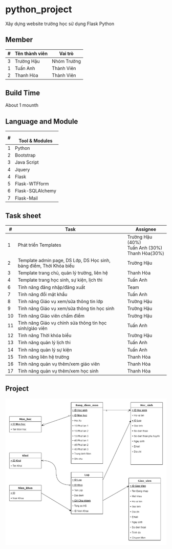 # python_project
Xây dựng website trường học sử dụng Flask Python 

## Member

| # 	| Tên thành viên 	| Vai trò 	|
|---	|----------------	|----------------	|
| 3 	| Trường Hậu    	|Nhóm Trưởng       	|
| 1 	| Tuấn Anh       	|Thành Viên      	|
| 2 	| Thanh Hòa       |Thành Viên     	|

## Build Time
About 1 mounth

## Language and Module

| # 	| <br>Tool & Modules 	|
|---	|--------------------	|
| 1 	| Python             	|
| 2 	| Bootstrap          	|
| 3 	| Java Script         |
| 4 	| Jquery              |
| 4 	| Flask              	|
| 5 	| Flask-WTFform      	|
| 6 	| Flask-SQLAlchemy   	|
| 7 	| Flask-Mail         	|

## Task sheet

| #  	| Task                                                                   	| Assignee                                             	|
|----	|------------------------------------------------------------------------	|------------------------------------------------------	|
| 1  	| Phát triển Templates                                                   	| Trường Hậu (40%)<br>Tuấn Anh (30%)<br>Thanh Hòa(30%) 	|
| 2  	| Template admin page, DS Lớp, DS Học sinh,<br>bảng điểm, Thời Khóa biểu 	| Trường Hậu                                           	|
| 3  	| Template trang chủ, quản lý trường, liên hệ                            	| Thanh Hòa                                            	|
| 4  	| Template trang học sinh, sự kiện, lịch thi                             	| Tuấn Anh                                             	|
| 6  	| Tính năng đăng nhập/đăng xuất                                          	| Team                                                 	|
| 7  	| Tính năng đổi mật khẩu                                                 	| Tuấn Anh                                             	|
| 8  	| Tính năng Giáo vụ xem/sửa thông tin lớp                                	| Trường Hậu                                           	|
| 9  	| Tính năng Giáo vụ xem/sửa thông tin học sinh                           	| Trường Hậu                                           	|
| 10 	| Tính năng Giáo viên chấm điểm                                          	| Trường Hậu                                           	|
| 11 	| Tính năng Giáo vụ chỉnh sửa thông tin học sinh/giáo viên               	| Tuấn Anh                                             	|
| 12 	| Tính năng Thời khóa biểu                                               	| Trường Hậu                                           	|
| 13 	| Tính năng quản lý lịch thi                                             	| Tuấn Anh                                             	|
| 14 	| Tính năng quản lý sự kiện                                              	| Tuấn Anh                                             	|
| 15 	| Tính năng liên hệ trường                                               	| Thanh Hòa                                            	|
| 16 	| Tính năng quản vụ thêm/xem giáo viên                                   	| Thanh Hòa                                            	|
| 17 	| Tính năng quản vụ thêm/xem học sinh                                    	| Thanh Hòa                                            	|

## Project 
![model](./do_an_diagram.png)

